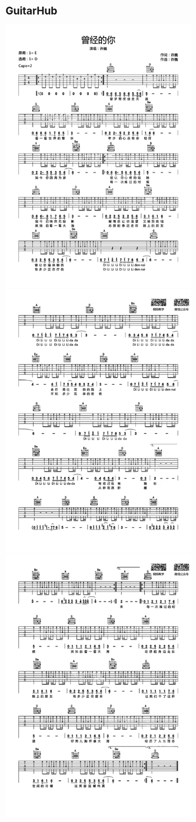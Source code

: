# GuitarHub

![许巍《曾经的你》吉他谱_E调原版编配_0](./许巍《曾经的你》吉他谱_E调原版编配_0.jpg)
![许巍《曾经的你》吉他谱_E调原版编配_1](./许巍《曾经的你》吉他谱_E调原版编配_1.jpg)
![许巍《曾经的你》吉他谱_E调原版编配_2](./许巍《曾经的你》吉他谱_E调原版编配_2.jpg)
